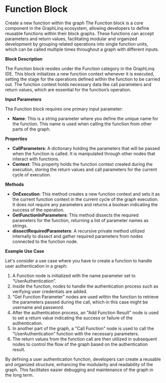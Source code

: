 # Function Block

Create a new function within the graph The Function block is a core component in the GraphLinq ecosystem, allowing developers to define reusable functions within their block graphs. These functions can accept parameters and return values, facilitating modular and organized development by grouping related operations into single function units, which can be called multiple times throughout a graph with different inputs.

**Block Description**

The Function block resides under the Function category in the GraphLinq IDE. This block initializes a new function context whenever it is executed, setting the stage for the operations defined within the function to be carried out. The function context holds necessary data like call parameters and return values, which are essential for the function’s operation.

**Input Parameters**

The Function block requires one primary input parameter:

* **Name**: This is a string parameter where you define the unique name for the function. This name is used when calling the function from other parts of the graph.

**Properties**

* **CallParameters**: A dictionary holding the parameters that will be passed when the function is called. It is manipulated through other nodes that interact with functions.
* **Context**: This property holds the function context created during the execution, storing the return values and call parameters for the current cycle of execution.

**Methods**

* **OnExecution**: This method creates a new function context and sets it as the current function context in the current cycle of the graph execution. It does not require any parameters and returns a boolean indicating the success of the operation.
* **GetFunctionInParameters**: This method dissects the required parameters for the function, returning a list of parameter names as strings.
* **dissectRequiredParameters**: A recursive private method utilized internally to dissect and gather required parameters from nodes connected to the function node.

**Example Use Case**

Let's consider a use case where you have to create a function to handle user authentication in a graph:

1. A Function node is initialized with the name parameter set to “UserAuthentication”.
2. Inside the function, nodes to handle the authentication process such as verifying user credentials are added.
3. "Get Function Parameter" nodes are used within the function to retrieve the parameters passed during the call, which in this case might be username and password.
4. After the authentication process, an "Add Function Result" node is used to set a return value indicating the success or failure of the authentication.
5. In another part of the graph, a "Call Function" node is used to call the “UserAuthentication” function with the necessary parameters.
6. The return values from the function call are then utilized in subsequent nodes to control the flow of the graph based on the authentication result.

By defining a user authentication function, developers can create a reusable and organized structure, enhancing the modularity and readability of the graph. This facilitates easier debugging and maintenance of the graph in the long term.

